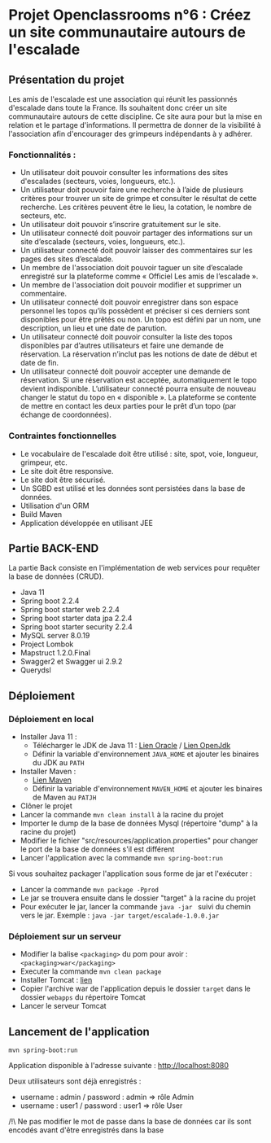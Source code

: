 # Projet Openclassrooms n°6 : Créez un site communautaire autours de l'escalade

## Présentation du projet

Les amis de l'escalade est une association qui réunit les passionnés d'escalade dans toute la France. 
Ils souhaitent donc créer un site communautaire autours de cette discipline. Ce site aura pour but la mise en
relation et le partage d'informations. Il permettra de donner de la visibilité à l'association afin d'encourager des 
grimpeurs indépendants à y adhérer. 

### Fonctionnalités : 

* Un utilisateur doit pouvoir consulter les informations des sites d'escalades (secteurs, voies, longueurs, etc.).
* Un utilisateur doit pouvoir faire une recherche à l’aide de plusieurs critères pour trouver un site de grimpe et 
  consulter le résultat de cette recherche. Les critères peuvent être le lieu, la cotation, le nombre de
  secteurs, etc.
* Un utilisateur doit pouvoir s’inscrire gratuitement sur le site.
* Un utilisateur connecté doit pouvoir partager des informations sur un site d’escalade (secteurs, voies, longueurs, etc.).
* Un utilisateur connecté doit pouvoir laisser des commentaires sur les pages des sites d’escalade.
* Un membre de l'association doit pouvoir taguer un site d’escalade enregistré sur la plateforme comme
 « Officiel Les amis de l’escalade ».
 * Un membre de l'association doit pouvoir modifier et supprimer un commentaire.
 * Un utilisateur connecté doit pouvoir enregistrer dans son espace personnel les topos qu’ils possèdent et préciser 
 si ces derniers sont disponibles pour être prêtés ou non. Un topo est défini par un nom, une description, un lieu et 
 une date de parution.
 * Un utilisateur connecté doit pouvoir consulter la liste des topos disponibles par d’autres utilisateurs et faire une 
 demande de réservation. La réservation n’inclut pas les notions de date de début et date de fin.
* Un utilisateur connecté doit pouvoir accepter une demande de réservation. Si une réservation est acceptée, 
automatiquement le topo devient indisponible. L’utilisateur connecté pourra ensuite de nouveau changer le statut du 
topo en « disponible ». La plateforme se contente de mettre en contact les deux parties pour le prêt d’un topo 
(par échange de coordonnées).

### Contraintes fonctionnelles

* Le vocabulaire de l'escalade doit être utilisé : site, spot, voie, longueur, grimpeur, etc.
* Le site doit être responsive.
* Le site doit être sécurisé.
* Un SGBD est utilisé et les données sont persistées dans la base de données. 
* Utilisation d'un ORM
* Build Maven
* Application développée en utilisant JEE

## Partie BACK-END
La partie Back consiste en l'implémentation de web services pour requêter la base de données (CRUD).

* Java 11
* Spring boot 2.2.4
* Spring boot starter web 2.2.4
* Spring boot starter data jpa 2.2.4
* Spring boot starter security 2.2.4
* MySQL server 8.0.19
* Project Lombok
* Mapstruct 1.2.0.Final
* Swagger2 et Swagger ui 2.9.2
* Querydsl

## Déploiement

### Déploiement en local

* Installer Java 11 :
    - Télécharger le JDK de Java 11 : [Lien Oracle](https://www.oracle.com/java/technologies/javase-downloads.html) / [Lien OpenJdk](http://jdk.java.net/archive/)
    - Définir la variable d'environnement `JAVA_HOME` et ajouter les binaires du JDK au `PATH`
* Installer Maven : 
    - [Lien Maven](https://maven.apache.org/download.cgi)
    - Définir la variable d'environnement `MAVEN_HOME` et ajouter les binaires de Maven au `PATJH`
* Clôner le projet
* Lancer la commande `mvn clean install` à la racine du projet
* Importer le dump de la base de données Mysql (répertoire "dump" à la racine du projet)
* Modifier le fichier "src/resources/application.properties" pour changer le port de la base de données s'il est 
différent
* Lancer l'application avec la commande `mvn spring-boot:run`

Si vous souhaitez packager l'application sous forme de jar et l'exécuter : 
* Lancer la commande `mvn package -Pprod`
* Le jar se trouvera ensuite dans le dossier "target" à la racine du projet
* Pour exécuter le jar, lancer la commande `java -jar ` suivi du chemin vers le jar. 
Exemple : `java -jar target/escalade-1.0.0.jar`

### Déploiement sur un serveur
 
  * Modifier la balise `<packaging>` du pom pour avoir : `<packaging>war</packaging>`
  * Executer la commande `mvn clean package`
  * Installer Tomcat : [lien](https://tomcat.apache.org/download-90.cgi)
  * Copier l'archive war de l'application depuis le dossier `target` dans le dossier `webapps` du répertoire Tomcat
  * Lancer le serveur Tomcat

## Lancement de l'application
    mvn spring-boot:run
Application disponible à l'adresse suivante : [http://localhost:8080](http://localhost:8080)

Deux utilisateurs sont déjà enregistrés : 
* username : admin / password : admin => rôle Admin
* username : user1 / password : user1 => rôle User

/!\ Ne pas modifier le mot de passe dans la base de données car ils sont encodés avant d'être enregistrés dans la base
